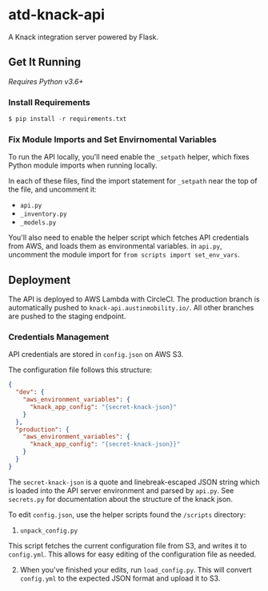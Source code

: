 # atd-knack-api

A Knack integration server powered by Flask.

## Get It Running

*Requires Python v3.6+*

### Install Requirements

```python
$ pip install -r requirements.txt
```

### Fix Module Imports and Set Envirnomental Variables

To run the API locally, you'll need enable the `_setpath` helper, which fixes Python module imports when running locally.

In each of these files, find the import statement for `_setpath` near the top of the file, and uncomment it:

- `api.py`
- `_inventory.py`
- `_models.py`

You'll also need to enable the helper script which fetches API credentials from AWS, and loads them as environmental variables. in `api.py`, uncomment the module import for `from scripts import set_env_vars`.

## Deployment

The API is deployed to AWS Lambda with CircleCI. The production branch is automatically pushed to `knack-api.austinmobility.io/`. All other branches are pushed to the staging endpoint.

### Credentials Management

API credentials are stored in `config.json` on AWS S3. 

The configuration file follows this structure:

```json
{
  "dev": {
    "aws_environment_variables": {
      "knack_app_config": "{secret-knack-json}"
    }
  },
  "production": {
    "aws_environment_variables": {
      "knack_app_config": "{secret-knack-json}}"
    }
  }
}
```

The `secret-knack-json` is a quote and linebreak-escaped JSON string which is loaded into the API server environment and parsed by `api.py`. See `secrets.py` for documentation about the structure of the knack json.

To edit `config.json`, use the helper scripts found the `/scripts` directory:

1. `unpack_config.py`

This script fetches the current configuration file from S3, and writes it to `config.yml`. This allows for easy editing of the configuration file as needed.

2. When you've finished your edits, run `load_config.py`. This will convert `config.yml` to the expected JSON format and upload it to S3.
